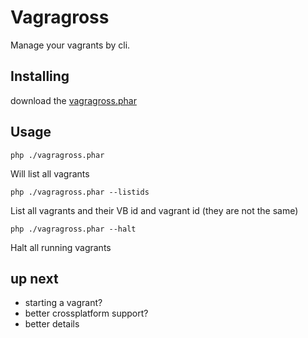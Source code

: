 # Vagragross

Manage your vagrants by cli.

## Installing

download the [vagragross.phar](https://github.com/janw-oostendorp/Vagragross/releases/download/1.0/vagragross.phar)


## Usage

`php ./vagragross.phar`

Will list all vagrants

`php ./vagragross.phar --listids`

List all vagrants and their VB id and vagrant id (they are not the same)

`php ./vagragross.phar --halt`

Halt all running vagrants

## up next

- starting a vagrant?
- better crossplatform support?
- better details